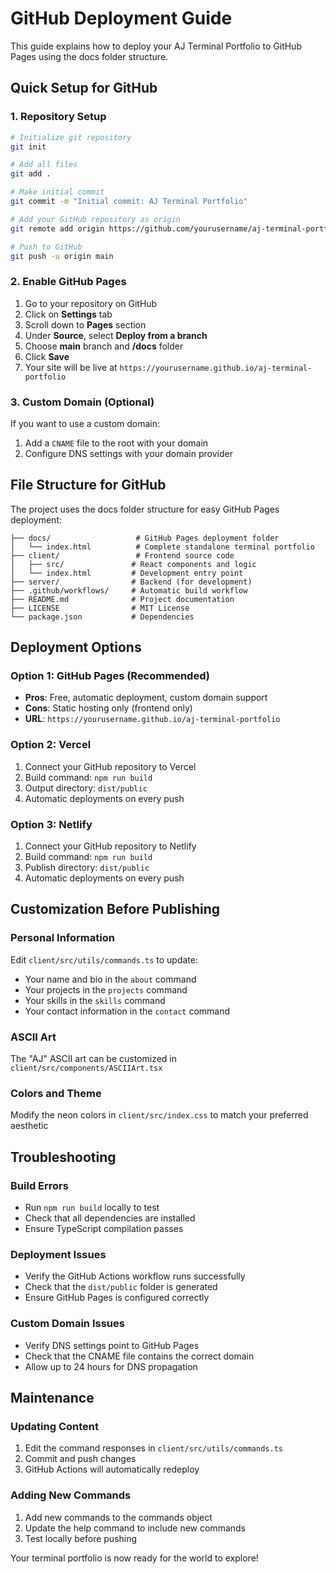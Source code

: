 # GitHub Deployment Guide

This guide explains how to deploy your AJ Terminal Portfolio to GitHub Pages using the docs folder structure.

## Quick Setup for GitHub

### 1. Repository Setup
```bash
# Initialize git repository
git init

# Add all files
git add .

# Make initial commit
git commit -m "Initial commit: AJ Terminal Portfolio"

# Add your GitHub repository as origin
git remote add origin https://github.com/yourusername/aj-terminal-portfolio.git

# Push to GitHub
git push -u origin main
```

### 2. Enable GitHub Pages
1. Go to your repository on GitHub
2. Click on **Settings** tab
3. Scroll down to **Pages** section
4. Under **Source**, select **Deploy from a branch**
5. Choose **main** branch and **/docs** folder
6. Click **Save**
7. Your site will be live at `https://yourusername.github.io/aj-terminal-portfolio`

### 3. Custom Domain (Optional)
If you want to use a custom domain:
1. Add a `CNAME` file to the root with your domain
2. Configure DNS settings with your domain provider

## File Structure for GitHub

The project uses the docs folder structure for easy GitHub Pages deployment:

```
├── docs/                   # GitHub Pages deployment folder
│   └── index.html          # Complete standalone terminal portfolio
├── client/                 # Frontend source code
│   ├── src/               # React components and logic
│   └── index.html         # Development entry point
├── server/                # Backend (for development)
├── .github/workflows/     # Automatic build workflow
├── README.md              # Project documentation
├── LICENSE                # MIT License
└── package.json           # Dependencies
```

## Deployment Options

### Option 1: GitHub Pages (Recommended)
- **Pros**: Free, automatic deployment, custom domain support
- **Cons**: Static hosting only (frontend only)
- **URL**: `https://yourusername.github.io/aj-terminal-portfolio`

### Option 2: Vercel
1. Connect your GitHub repository to Vercel
2. Build command: `npm run build`
3. Output directory: `dist/public`
4. Automatic deployments on every push

### Option 3: Netlify
1. Connect your GitHub repository to Netlify
2. Build command: `npm run build`
3. Publish directory: `dist/public`
4. Automatic deployments on every push

## Customization Before Publishing

### Personal Information
Edit `client/src/utils/commands.ts` to update:
- Your name and bio in the `about` command
- Your projects in the `projects` command
- Your skills in the `skills` command
- Your contact information in the `contact` command

### ASCII Art
The "AJ" ASCII art can be customized in `client/src/components/ASCIIArt.tsx`

### Colors and Theme
Modify the neon colors in `client/src/index.css` to match your preferred aesthetic

## Troubleshooting

### Build Errors
- Run `npm run build` locally to test
- Check that all dependencies are installed
- Ensure TypeScript compilation passes

### Deployment Issues
- Verify the GitHub Actions workflow runs successfully
- Check that the `dist/public` folder is generated
- Ensure GitHub Pages is configured correctly

### Custom Domain Issues
- Verify DNS settings point to GitHub Pages
- Check that the CNAME file contains the correct domain
- Allow up to 24 hours for DNS propagation

## Maintenance

### Updating Content
1. Edit the command responses in `client/src/utils/commands.ts`
2. Commit and push changes
3. GitHub Actions will automatically redeploy

### Adding New Commands
1. Add new commands to the commands object
2. Update the help command to include new commands
3. Test locally before pushing

Your terminal portfolio is now ready for the world to explore!